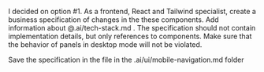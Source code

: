 I decided on option #1. As a frontend, React and Tailwind specialist, create a business specification of changes in the these components. Add information about @.ai/tech-stack.md . The specification should not contain implementation details, but only references to components. Make sure that the behavior of panels in desktop mode will not be violated.

Save the specification in the file in the .ai/ui/mobile-navigation.md folder
